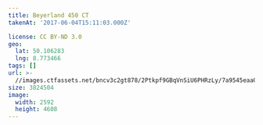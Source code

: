 ```yaml
---
title: Beyerland 450 CT
takenAt: '2017-06-04T15:11:03.000Z'

license: CC BY-ND 3.0
geo:
  lat: 50.106283
  lng: 8.773466
tags: []
url: >-
  //images.ctfassets.net/bncv3c2gt878/2Ptkpf9GBqVnSiU6PHRzLy/7a9545eaa0d4f856b2efe33aefc54d36/beyerland-450-ct_35054925466_o
size: 3824504
image:
  width: 2592
  height: 4608
---
```

